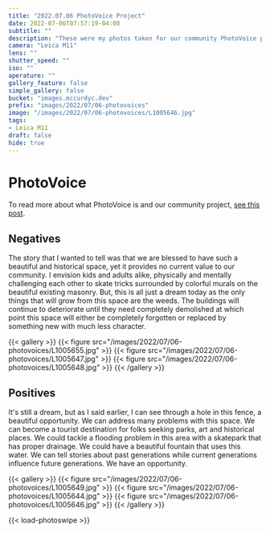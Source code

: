```yaml
---
title: "2022.07.06 PhotoVoice Project"
date: 2022-07-06T07:57:19-04:00
subtitle: ""
description: "These were my photos taken for our community PhotoVoice project."
camera: "Leica M11"
lens: ""
shutter_speed: ""
iso: ""
aperature: ""
gallery_feature: false
simple_gallery: false
bucket: "images.mccurdyc.dev"
prefix: "images/2022/07/06-photovoices"
image: "/images/2022/07/06-photovoices/L1005646.jpg"
tags:
- Leica M11
draft: false
hide: true
---
```


# PhotoVoice

To read more about what PhotoVoice is and our community project, [see this post](../../posts/2022/05/photovoice).

## Negatives

The story that I wanted to tell was that we are blessed to have such a beautiful
and historical space, yet it provides no current value to our community. I envision
kids and adults alike, physically and mentally challenging each other to skate tricks
surrounded by colorful murals on the beautiful existing masonry. But, this is all
just a dream today as the only things that will grow from this space are the weeds.
The buildings will continue to deteriorate until they need completely demolished
at which point this space will either be completely forgotten or replaced by
something new with much less character.

{{< gallery >}}
  {{< figure src="/images/2022/07/06-photovoices/L1005655.jpg" >}}
  {{< figure src="/images/2022/07/06-photovoices/L1005647.jpg" >}}
  {{< figure src="/images/2022/07/06-photovoices/L1005648.jpg" >}}
{{< /gallery >}}

## Positives

It's still a dream, but as I said earlier, I can see through a hole in this fence,
a beautiful opportunity. We can address many problems with this space. We can
become a tourist destination for folks seeking parks, art and historical places.
We could tackle a flooding problem in this area with a skatepark that has proper
drainage. We could have a beautiful fountain that uses this water. We can tell
stories about past generations while current generations influence future generations.
We have an opportunity.

{{< gallery >}}
  {{< figure src="/images/2022/07/06-photovoices/L1005649.jpg" >}}
  {{< figure src="/images/2022/07/06-photovoices/L1005644.jpg" >}}
  {{< figure src="/images/2022/07/06-photovoices/L1005646.jpg" >}}
{{< /gallery >}}

{{< load-photoswipe >}}
